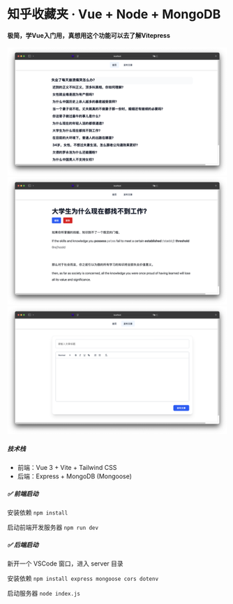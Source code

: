 # 知乎收藏夹 · Vue + Node + MongoDB 

#### 极简，学Vue入门用，真想用这个功能可以去了解Vitepress
![alt text](image.png)
![alt text](image-1.png)
![alt text](image-2.png)
##### **技术栈**

- 前端：Vue 3 + Vite + Tailwind CSS
- 后端：Express + MongoDB (Mongoose)

##### **✅ 前端启动**

安装依赖
`npm install`

启动前端开发服务器
`npm run dev`

##### ✅ 后端启动

新开一个 VSCode 窗口，进入 server 目录

安装依赖
`npm install express mongoose cors dotenv`

启动服务器
`node index.js`
